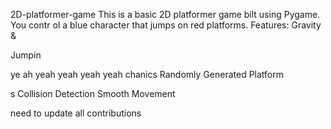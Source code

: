     


 2D-platformer-game
This is a basic 2D platformer game 
bilt using Pygame. You contr
ol a blue 
character that jumps on red platforms.
Features: Gravity &amp;



Jumpin


ye ah yeah yeah yeah yeah
chanics Randomly Generated Platform


s Collision Detection  Smooth Movement





need  to update all contributions 



 
